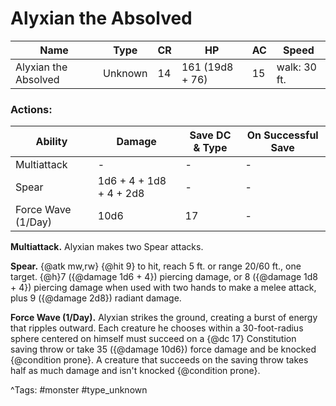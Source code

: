 # Alyxian the Absolved

| Name | Type | CR | HP | AC | Speed |
|------|------|----|----|----|-------|
| Alyxian the Absolved | Unknown | 14 | 161 (19d8 + 76) | 15 | walk: 30 ft. |

### Actions:

| Ability | Damage | Save DC & Type | On Successful Save |
|---------|--------|----------------|--------------------|
| Multiattack | - | - | - |
| Spear | 1d6 + 4 + 1d8 + 4 + 2d8 | - | - |
| Force Wave (1/Day) | 10d6 | 17 | - |


**Multiattack.** Alyxian makes two Spear attacks.

**Spear.** {@atk mw,rw} {@hit 9} to hit, reach 5 ft. or range 20/60 ft., one target. {@h}7 ({@damage 1d6 + 4}) piercing damage, or 8 ({@damage 1d8 + 4}) piercing damage when used with two hands to make a melee attack, plus 9 ({@damage 2d8}) radiant damage.

**Force Wave (1/Day).** Alyxian strikes the ground, creating a burst of energy that ripples outward. Each creature he chooses within a 30-foot-radius sphere centered on himself must succeed on a {@dc 17} Constitution saving throw or take 35 ({@damage 10d6}) force damage and be knocked {@condition prone}. A creature that succeeds on the saving throw takes half as much damage and isn't knocked {@condition prone}.

^Tags: #monster #type_unknown